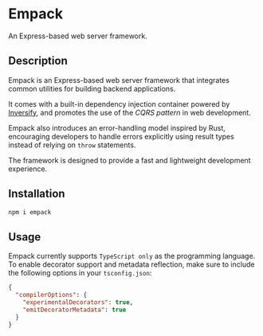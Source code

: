 # Empack

An Express-based web server framework.

## Description

Empack is an Express-based web server framework that integrates common utilities for building backend applications.  

It comes with a built-in dependency injection container powered by [Inversify](https://github.com/inversify/InversifyJS), and promotes the use of the *CQRS pattern* in web development. 

Empack also introduces an error-handling model inspired by Rust, encouraging developers to handle errors explicitly using result types instead of relying on `throw` statements.

The framework is designed to provide a fast and lightweight development experience.

## Installation

```bash
npm i empack
```

## Usage

Empack currently supports `TypeScript only` as the programming language.
To enable decorator support and metadata reflection, make sure to include the following options in your `tsconfig.json`:
```json
{
  "compilerOptions": {
    "experimentalDecorators": true,
    "emitDecoratorMetadata": true
  }
}
```
